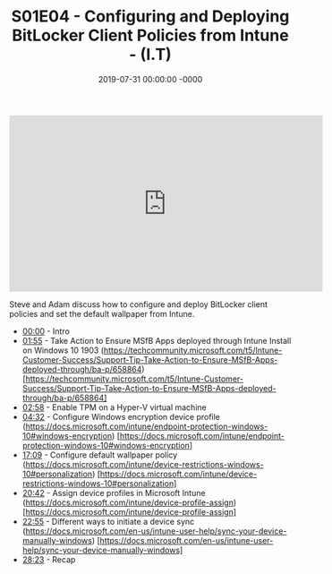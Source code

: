 ﻿---
layout: post
title: "S01E04 - Configuring and Deploying BitLocker Client Policies from Intune - (I.T)"
date: 2019-07-31 00:00:00 -0000
categories:
---

<iframe loading="lazy" width="560" height="315" src="https://www.youtube.com/embed/IXHjQM8feWM" title="YouTube video player" frameborder="0" allow="accelerometer; autoplay; clipboard-write; encrypted-media; gyroscope; picture-in-picture" allowfullscreen></iframe>

Steve and Adam discuss how to configure and deploy BitLocker client policies and set the default wallpaper from Intune.

* [00:00](https://www.youtube.com/watch?v=IXHjQM8feWM&t=0s) - Intro
* [01:55](https://www.youtube.com/watch?v=IXHjQM8feWM&t=115s) - Take Action to Ensure MSfB Apps deployed through Intune Install on Windows 10 1903
(https://techcommunity.microsoft.com/t5/Intune-Customer-Success/Support-Tip-Take-Action-to-Ensure-MSfB-Apps-deployed-through/ba-p/658864) [https://techcommunity.microsoft.com/t5/Intune-Customer-Success/Support-Tip-Take-Action-to-Ensure-MSfB-Apps-deployed-through/ba-p/658864]
* [02:58](https://www.youtube.com/watch?v=IXHjQM8feWM&t=178s) - Enable TPM on a Hyper-V virtual machine
* [04:32](https://www.youtube.com/watch?v=IXHjQM8feWM&t=272s) - Configure Windows encryption device profile
(https://docs.microsoft.com/intune/endpoint-protection-windows-10#windows-encryption) [https://docs.microsoft.com/intune/endpoint-protection-windows-10#windows-encryption]
* [17:09](https://www.youtube.com/watch?v=IXHjQM8feWM&t=1029s) - Configure default wallpaper policy
(https://docs.microsoft.com/intune/device-restrictions-windows-10#personalization) [https://docs.microsoft.com/intune/device-restrictions-windows-10#personalization]
* [20:42](https://www.youtube.com/watch?v=IXHjQM8feWM&t=1242s) - Assign device profiles in Microsoft Intune
(https://docs.microsoft.com/intune/device-profile-assign) [https://docs.microsoft.com/intune/device-profile-assign]
* [22:55](https://www.youtube.com/watch?v=IXHjQM8feWM&t=1375s) - Different ways to initiate a device sync
(https://docs.microsoft.com/en-us/intune-user-help/sync-your-device-manually-windows) [https://docs.microsoft.com/en-us/intune-user-help/sync-your-device-manually-windows]
* [28:23](https://www.youtube.com/watch?v=IXHjQM8feWM&t=1703s) - Recap

